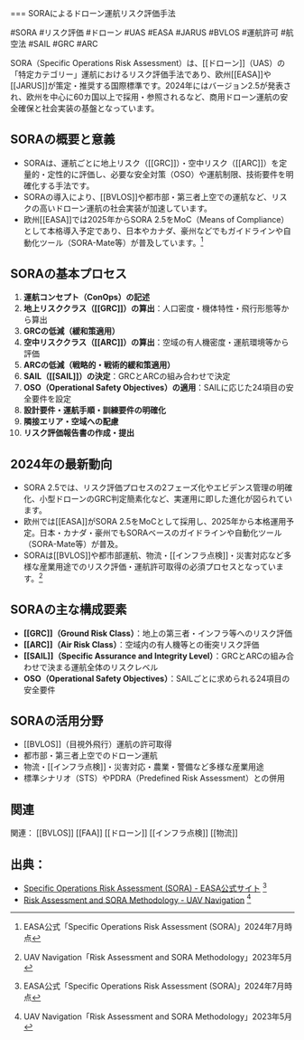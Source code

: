 ===
SORAによるドローン運航リスク評価手法

#SORA #リスク評価 #ドローン #UAS #EASA #JARUS #BVLOS #運航許可 #航空法 #SAIL #GRC #ARC

SORA（Specific Operations Risk Assessment）は、[[ドローン]]（UAS）の「特定カテゴリー」運航におけるリスク評価手法であり、欧州[[EASA]]や[[JARUS]]が策定・推奨する国際標準です。2024年にはバージョン2.5が発表され、欧州を中心に60カ国以上で採用・参照されるなど、商用ドローン運航の安全確保と社会実装の基盤となっています。

## SORAの概要と意義
- SORAは、運航ごとに地上リスク（[[GRC]]）・空中リスク（[[ARC]]）を定量的・定性的に評価し、必要な安全対策（OSO）や運航制限、技術要件を明確化する手法です。
- SORAの導入により、[[BVLOS]]や都市部・第三者上空での運航など、リスクの高いドローン運航の社会実装が加速しています。
- 欧州[[EASA]]では2025年からSORA 2.5をMoC（Means of Compliance）として本格導入予定であり、日本やカナダ、豪州などでもガイドラインや自動化ツール（SORA-Mate等）が普及しています。[^1]

## SORAの基本プロセス
1. **運航コンセプト（ConOps）の記述**
2. **地上リスククラス（[[GRC]]）の算出**：人口密度・機体特性・飛行形態等から算出
3. **GRCの低減（緩和策適用）**
4. **空中リスククラス（[[ARC]]）の算出**：空域の有人機密度・運航環境等から評価
5. **ARCの低減（戦略的・戦術的緩和策適用）**
6. **SAIL（[[SAIL]]）の決定**：GRCとARCの組み合わせで決定
7. **OSO（Operational Safety Objectives）の適用**：SAILに応じた24項目の安全要件を設定
8. **設計要件・運航手順・訓練要件の明確化**
9. **隣接エリア・空域への配慮**
10. **リスク評価報告書の作成・提出**

## 2024年の最新動向
- SORA 2.5では、リスク評価プロセスの2フェーズ化やエビデンス管理の明確化、小型ドローンのGRC判定簡素化など、実運用に即した進化が図られています。
- 欧州では[[EASA]]がSORA 2.5をMoCとして採用し、2025年から本格運用予定。日本・カナダ・豪州でもSORAベースのガイドラインや自動化ツール（SORA-Mate等）が普及。
- SORAは[[BVLOS]]や都市部運航、物流・[[インフラ点検]]・災害対応など多様な産業用途でのリスク評価・運航許可取得の必須プロセスとなっています。[^2]

## SORAの主な構成要素
- **[[GRC]]（Ground Risk Class）**：地上の第三者・インフラ等へのリスク評価
- **[[ARC]]（Air Risk Class）**：空域内の有人機等との衝突リスク評価
- **[[SAIL]]（Specific Assurance and Integrity Level）**：GRCとARCの組み合わせで決まる運航全体のリスクレベル
- **OSO（Operational Safety Objectives）**：SAILごとに求められる24項目の安全要件

## SORAの活用分野
- [[BVLOS]]（目視外飛行）運航の許可取得
- 都市部・第三者上空でのドローン運航
- 物流・[[インフラ点検]]・災害対応・農業・警備など多様な産業用途
- 標準シナリオ（STS）やPDRA（Predefined Risk Assessment）との併用

## 関連
関連：
 [[BVLOS]] [[FAA]] [[ドローン]] [[インフラ点検]] [[物流]]

## 出典：
- [Specific Operations Risk Assessment (SORA) - EASA公式サイト](https://www.easa.europa.eu/en/domains/drones-air-mobility/operating-drone/specific-category-civil-drones/specific-operations-risk-assessment-sora) [^1]
- [Risk Assessment and SORA Methodology - UAV Navigation](https://www.uavnavigation.com/company/blog/risk-assessment-and-SORA-methodology) [^2]

[^1]: EASA公式「Specific Operations Risk Assessment (SORA)」2024年7月時点
[^2]: UAV Navigation「Risk Assessment and SORA Methodology」2023年5月
